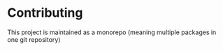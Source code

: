 # Contributing

This project is maintained as a monorepo (meaning multiple packages in one git repository)
